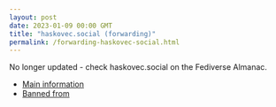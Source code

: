 ```yaml
---
layout: post
date: 2023-01-09 00:00 GMT
title: "haskovec.social (forwarding)"
permalink: /forwarding-haskovec-social.html
---
```


No longer updated - check haskovec.social on the Fediverse Almanac.

* [Main information](https://www.fediversealmanac.com/api/v1/instances/haskovec.social)
* [Banned from](https://www.fediversealmanac.com/api/v1/instances/haskovec.social/banned_from)


